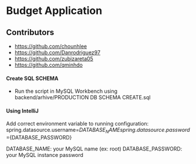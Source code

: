 # Budget Application
## Contributors

- https://github.com/chounhlee
- https://github.com/Danrodriguez97
- https://github.com/zubizareta05
- https://github.com/qminhdo

#### Create SQL SCHEMA
- Run the script in MySQL Workbench using backend/arhive/PRODUCTION DB SCHEMA CREATE.sql

#### Using IntelliJ
Add correct environment variable to running configuration:
spring.datasource.username=${DATABASE_NAME}
spring.datasource.password=${DATABASE_PASSWORD}

DATABASE_NAME: your MySQL name  (ex: root)
DATABASE_PASSWORD: your MySQL instance password

